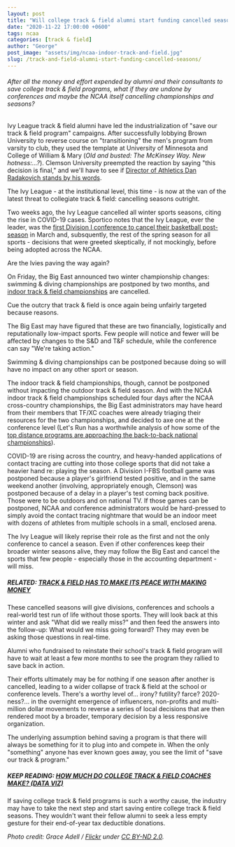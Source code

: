 ```yaml
---
layout: post
title: "Will college track & field alumni start funding cancelled seasons?"
date: "2020-11-22 17:00:00 +0600"
tags: ncaa
categories: [track & field]
author: "George"
post_image: "assets/img/ncaa-indoor-track-and-field.jpg"
slug: /track-and-field-alumni-start-funding-cancelled-seasons/
---
```


<h6>After all the money and effort expended by alumni and their consultants to save college track & field programs, what if they are undone by conferences and maybe the NCAA itself cancelling championships and seasons?</h6>

Ivy League track & field alumni have led the industrialization of "save our track & field program" campaigns. After successfully lobbying Brown University to reverse course on "transitioning" the men's program from varsity to club, they used the template at University of Minnesota and College of William & Mary (<em>Old and busted: The McKinsey Way. New hotness:...?</em>). Clemson University preempted the reaction by saying "this decision is final," and we'll have to see if [Director of Athletics Dan Radakovich stands by his words](https://nalathletics.com/blog/2020/11/06/clemson-track-and-field-ultimatum).

The Ivy League - at the institutional level, this time - is now at the van of the latest threat to collegiate track & field: cancelling seasons outright.

Two weeks ago, the Ivy League cancelled all winter sports seasons, citing the rise in COVID-19 cases. Sportico notes that the Ivy League, ever the leader, was the [first Division I conference to cancel their basketball post-season](https://www.sportico.com/leagues/college-sports/2020/ivy-league-cancels-basketball-1234616576/) in March and, subsquently, the rest of the spring season for all sports - decisions that were greeted skeptically, if not mockingly, before being adopted across the NCAA.

Are the Ivies paving the way again?

On Friday, the Big East announced two winter championship changes: swimming & diving championships are postponed by two months, and [indoor track & field championships](https://www.bigeast.com/news/2020/11/20/swimming-and-diving-big-east-winter-olympic-sport-championships-update.aspx) are cancelled.

Cue the outcry that track & field is once again being unfairly targeted because reasons.

The Big East may have figured that these are two financially, logistically and reputationally low-impact sports. Few people will notice and fewer will be affected by changes to the S&D and T&F schedule, while the conference can say "We're taking action."

Swimming & diving championships can be postponed because doing so will have no impact on any other sport or season.

The indoor track & field championships, though, cannot be postponed without impacting the outdoor track & field season. And with the NCAA indoor track & field championships scheduled four days after the NCAA cross-country championships, the Big East administrators may have heard from their members that TF/XC coaches were already triaging their resources for the two championships, and decided to axe one at the conference level (Let's Run has a worthwhile analysis of how some of the [top distance programs are approaching the back-to-back national championships](https://www.letsrun.com/news/2020/11/why-are-ncaa-indoors-and-ncaa-xc-scheduled-for-the-same-weekend-and-will-they-happen-at-all/)).

COVID-19 are rising across the country, and heavy-handed applications of contact tracing are cutting into those college sports that did not take a heavier hand re: playing the season. A Division I-FBS football game was postponed because a player's girlfriend tested positive, and in the same weekend another (involving, appropriately enough, Clemson) was postponed because of a delay in a player's test coming back positive. Those were to be outdoors and on national TV. If those games can be postponed, NCAA and conference administrators would be hard-pressed to simply avoid the contact tracing nightmare that would be an indoor meet with dozens of athletes from multiple schools in a small, enclosed arena.

The Ivy League will likely reprise their role as the first and not the only conference to cancel a season. Even if other conferences keep their broader winter seasons alive, they may follow the Big East and cancel the sports that few people - especially those in the accounting department - will miss.

##### RELATED: [TRACK & FIELD HAS TO MAKE ITS PEACE WITH MAKING MONEY](https://nalathletics.com/blog/2020/11/05/track-and-field-make-peace-making-money)

These cancelled seasons will give divisions, conferences and schools a real-world test run of life without those sports. They will look back at this winter and ask "What did we really miss?" and then feed the answers into the follow-up: What would we miss going forward? They may even be asking those questions in real-time.

Alumni who fundraised to reinstate their school's track & field program will have to wait at least a few more months to see the program they rallied to save back in action.

Their efforts ultimately may be for nothing if one season after another is cancelled, leading to a wider collapse of track & field at the school or conference levels. There's a worthy level of... irony? futility? farce? 2020-ness?... in the overnight emergence of influencers, non-profits and multi-million dollar movements to reverse a series of local decisions that are then rendered moot by a broader, temporary decision by a less responsive organization.

The underlying assumption behind saving a program is that there will always be something for it to plug into and compete in. When the only "something" anyone has ever known goes away, you see the limit of "save our track & program."

##### KEEP READING: [HOW MUCH DO COLLEGE TRACK & FIELD COACHES MAKE? (DATA VIZ)](https://nalathletics.com/blog/2020/11/18/how-much-do-college-track-and-field-coaches-make)

If saving college track & field programs is such a worthy cause, the industry may have to take the next step and start saving entire college track & field seasons. They wouldn't want their fellow alumni to seek a less empty gesture for their end-of-year tax deductible donations.

<em>Photo credit: Grace Adell / [Flickr](https://flic.kr/p/CXBJ56) under [CC BY-ND 2.0](https://creativecommons.org/licenses/by-nd/2.0/).
